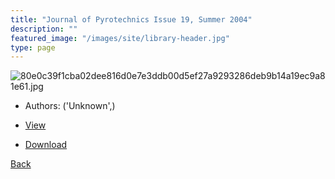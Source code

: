```yaml
---
title: "Journal of Pyrotechnics Issue 19, Summer 2004"
description: ""
featured_image: "/images/site/library-header.jpg"
type: page
---
```


![80e0c39f1cba02dee816d0e7e3ddb00d5ef27a9293286deb9b14a19ec9a81e61.jpg](https://drive.google.com/uc?export=view&id=1VWI5e7Il2mz2T0TlSfEcS5O-hgTLojbb)
* Authors: ('Unknown',)
* [View](https://drive.google.com/uc?export=view&id=1tjyB0iareKiR4-m1tj4Lx3JhgwH1z3kK)

* [Download](https://drive.google.com/uc?export=download&id=1tjyB0iareKiR4-m1tj4Lx3JhgwH1z3kK)

[Back](http://localhost:1313/library/ebooks/
)